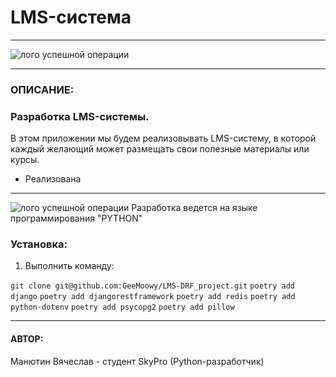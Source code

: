# LMS-система

---

![лого успешной операции](https://avatars.mds.yandex.net/i?id=f233c3c7cdd8616580845892c3f25df0_sr-5234377-images-thumbs&n=13)

---
### ОПИСАНИЕ:
### Разработка LMS-системы.
В этом приложении мы будем реализовывать LMS-систему, в которой каждый желающий может размещать свои полезные материалы или курсы.

- Реализована 

---
![лого успешной операции](https://blog.maxford.ru/upload/000/u1/5/d/python-logo-small.png)
Разработка ведется на языке программирования "PYTHON"

### Установка:
1. Выполнить команду:

`git clone git@github.com:GeeMoowy/LMS-DRF_project.git`
`poetry add django`
`poetry add djangorestframework`
`poetry add redis`
`poetry add python-dotenv`
`poetry add psycopg2`
`poetry add pillow`

---
#### АВТОР:
Манютин Вячеслав - студент SkyPro (Python-разработчик)